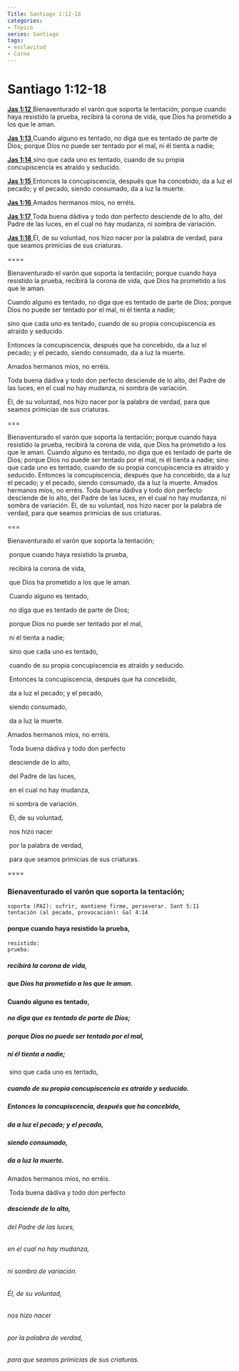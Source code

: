 ```yaml
---
Title: Santiago 1:12-18
categories:
- Topico
series: Santiago
tags:
- esclavitud
- Carne
---
```


# Santiago 1:12-18

[**Jas 1:12** ](verseid:59.1.12) Bienaventurado el varón que soporta la tentación; porque cuando haya resistido la prueba, recibirá la corona de vida, que Dios ha prometido a los que le aman.

[**Jas 1:13** ](verseid:59.1.13) Cuando alguno es tentado, no diga que es tentado de parte de Dios; porque Dios no puede ser tentado por el mal, ni él tienta a nadie;

[**Jas 1:14** ](verseid:59.1.14) sino que cada uno es tentado, cuando de su propia concupiscencia es atraído y seducido.

[**Jas 1:15** ](verseid:59.1.15) Entonces la concupiscencia, después que ha concebido, da a luz el pecado; y el pecado, siendo consumado, da a luz la muerte.

[**Jas 1:16** ](verseid:59.1.16) Amados hermanos míos, no erréis.

[**Jas 1:17** ](verseid:59.1.17) Toda buena dádiva y todo don perfecto desciende de lo alto, del Padre de las luces, en el cual no hay mudanza, ni sombra de variación.

[**Jas 1:18** ](verseid:59.1.18) Él, de su voluntad, nos hizo nacer por la palabra de verdad, para que seamos primicias de sus criaturas.



====

Bienaventurado el varón que soporta la tentación; porque cuando haya resistido la prueba, recibirá la corona de vida, que Dios ha prometido a los que le aman.

Cuando alguno es tentado, no diga que es tentado de parte de Dios; porque Dios no puede ser tentado por el mal, ni él tienta a nadie;

sino que cada uno es tentado, cuando de su propia concupiscencia es atraído y seducido.

Entonces la concupiscencia, después que ha concebido, da a luz el pecado; y el pecado, siendo consumado, da a luz la muerte.

Amados hermanos míos, no erréis.

Toda buena dádiva y todo don perfecto desciende de lo alto, del Padre de las luces, en el cual no hay mudanza, ni sombra de variación.

Él, de su voluntad, nos hizo nacer por la palabra de verdad, para que seamos primicias de sus criaturas.

===

Bienaventurado el varón que soporta la tentación; porque cuando haya resistido la prueba, recibirá la corona de vida, que Dios ha prometido a los que le aman. Cuando alguno es tentado, no diga que es tentado de parte de Dios; porque Dios no puede ser tentado por el mal, ni él tienta a nadie; sino que cada uno es tentado, cuando de su propia concupiscencia es atraído y seducido. Entonces la concupiscencia, después que ha concebido, da a luz el pecado; y el pecado, siendo consumado, da a luz la muerte. Amados hermanos míos, no erréis. Toda buena dádiva y todo don perfecto desciende de lo alto, del Padre de las luces, en el cual no hay mudanza, ni sombra de variación. Él, de su voluntad, nos hizo nacer por la palabra de verdad, para que seamos primicias de sus criaturas.

===

Bienaventurado el varón que soporta la tentación; 

​	porque cuando haya resistido la prueba, 

​		recibirá la corona de vida, 

​		que Dios ha prometido a los que le aman. 

​	Cuando alguno es tentado, 

​		no diga que es tentado de parte de Dios; 

​		porque Dios no puede ser tentado por el mal, 

​		ni él tienta a nadie; 

​	sino que cada uno es tentado, 

​		cuando de su propia concupiscencia es atraído y seducido. 

​		Entonces la concupiscencia, después que ha concebido, 

​		da a luz el pecado; y el pecado, 

​		siendo consumado, 

​		da a luz la muerte. 

Amados hermanos míos, no erréis. 

​	Toda buena dádiva y todo don perfecto 

​		desciende de lo alto, 

​			del Padre de las luces, 

​				en el cual no hay mudanza, 

​					ni sombra de variación. 

​				Él, de su voluntad, 

​					nos hizo nacer 

​						por la palabra de verdad, 

​						para que seamos primicias de sus criaturas.

====

### Bienaventurado el varón que soporta la tentación; 

````
soporta (PAI): sufrir, mantiene firme, perseverar. Sant 5:11
tentación (al pecado, provocación): Gal 4:14
````

####	porque cuando haya resistido la prueba, 

```
resistido: 
prueba: 
```

#####		recibirá la corona de vida, 

#####		que Dios ha prometido a los que le aman. 

####	Cuando alguno es tentado, 

#####		no diga que es tentado de parte de Dios; 

#####		porque Dios no puede ser tentado por el mal, 

#####		ni él tienta a nadie; 

​	sino que cada uno es tentado, 

#####		cuando de su propia concupiscencia es atraído y seducido. 

#####		Entonces la concupiscencia, después que ha concebido, 

#####		da a luz el pecado; y el pecado, 

#####		siendo consumado, 

#####		da a luz la muerte. 

Amados hermanos míos, no erréis. 

​	Toda buena dádiva y todo don perfecto 

#####		desciende de lo alto, 

######			del Padre de las luces, 

######				en el cual no hay mudanza, 

######					ni sombra de variación. 

###### Él, de su voluntad, 

######					nos hizo nacer 

######						por la palabra de verdad, 

######						para que seamos primicias de sus criaturas.